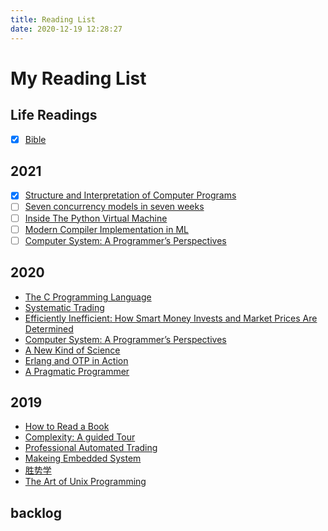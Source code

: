 ```yaml
---
title: Reading List
date: 2020-12-19 12:28:27
---
```


# My Reading List

## Life Readings

- [x] [Bible](https://www.bible.com/bible/)

## 2021

- [x] [Structure and Interpretation of Computer Programs](https://hackmd.io/TeQqwfkSTSOYKx19_wlBSg)
- [ ] [Seven concurrency models in seven weeks](https://pragprog.com/titles/pb7con/seven-concurrency-models-in-seven-weeks/#:~:text=You'll%20learn%20about%20seven,parallelism%2C%20and%20the%20lambda%20architecture.)
- [ ] [Inside The Python Virtual Machine](https://leanpub.com/insidethepythonvirtualmachine)
- [ ] [Modern Compiler Implementation in ML](https://www.cs.princeton.edu/~appel/modern/ml/)
- [ ] [<re-read>Computer System: A Programmer’s Perspectives](https://wangzhe3224.github.io/2020/09/20/cs_app/)

## 2020
- [The C Programming Language](https://hackmd.io/Ii5bK9VfSdiUkqKcRjOecg)
- [Systematic Trading](https://drive.google.com/drive/folders/1JWyvQk9QWAnce2da2boiiSDh3oK5yFU6)
- [Efficiently Inefficient: How Smart Money Invests and Market Prices Are Determined](https://wangzhe3224.github.io/2020/10/03/efficiently_inefficient/)
- [Computer System: A Programmer’s Perspectives](https://wangzhe3224.github.io/2020/09/20/cs_app/)
- [A New Kind of Science](https://wangzhe3224.github.io/2020/05/16/a_new_kind_of_science/)
- [Erlang and OTP in Action](https://www.amazon.co.uk/Erlang-OTP-Action-Martin-Logan/dp/1933988789/ref=sr_1_1?adgrpid=52230164094&dchild=1&gclid=Cj0KCQiA5vb-BRCRARIsAJBKc6K6xWXN5HxiyPiartNJjscP2mEpuBZGAr6JrvLZPgUH3ostwAjG3V4aAg5aEALw_wcB&hvadid=259088862228&hvdev=c&hvlocphy=9044953&hvnetw=g&hvqmt=e&hvrand=12324936168106335447&hvtargid=kwd-300183560570&hydadcr=17611_1775466&keywords=erlang+and+otp+in+action&qid=1608382554&sr=8-1&tag=googhydr-21)
- [A Pragmatic Programmer]()


## 2019
- [How to Read a Book](https://hackmd.io/_I9Nd9-2RzaHYv0iXWELJQ)
- [Complexity: A guided Tour](https://hackmd.io/Z89GHsjlQcm2E5S5uhI2SQ)
- [Professional Automated Trading](https://hackmd.io/fVQUnRmgSAqsRFM51Uc1DA)
- [Makeing Embedded System](https://hackmd.io/YPNu0suQRmGvm0xfnXLr2w)
- [胜势学](https://hackmd.io/byhcpucNQQWBoPYyvVxrwA)
- [The Art of Unix Programming](https://hackmd.io/aA3HCnhiSzqYU8seW26iEg)

## backlog
